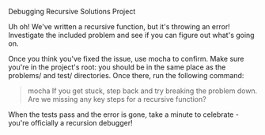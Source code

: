 Debugging Recursive Solutions Project

Uh oh! We've written a recursive function, but it's throwing an error! Investigate the included problem and see if you can figure out what's going on.

Once you think you've fixed the issue, use mocha to confirm. Make sure you're in the project's root: you should be in the same place as the problems/ and test/ directories. Once there, run the following command:

> mocha
If you get stuck, step back and try breaking the problem down. Are we missing any key steps for a recursive function?

When the tests pass and the error is gone, take a minute to celebrate - you're officially a recursion debugger!
